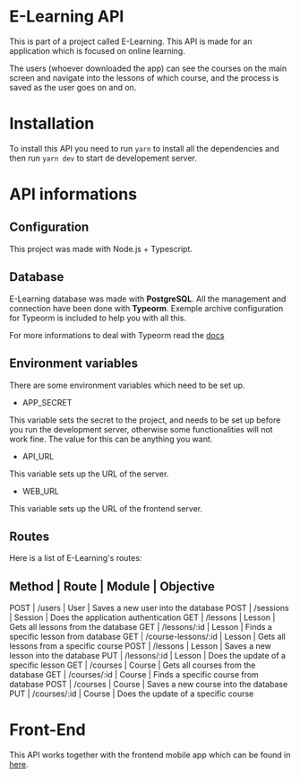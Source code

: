 # E-Learning API

This is part of a project called E-Learning. This API is made for an application
which is focused on online learning.

The users (whoever downloaded the app) can see the courses on the main screen
and navigate into the lessons of which course, and the process is saved as the
user goes on and on.

# Installation

To install this API you need to run `yarn` to install all the dependencies and
then run `yarn dev` to start de developement server.

# API informations

## Configuration

This project was made with Node.js + Typescript.

## Database

E-Learning database was made with **PostgreSQL**. All the management and
connection have been done with **Typeorm**. Exemple archive configuration for
Typeorm is included to help you with all this.

For more informations to deal with Typeorm read the [docs](https://typeorm.io/#/)

## Environment variables

There are some environment variables which need to be set up.

* APP_SECRET

This variable sets the secret to the project, and needs to be set up before you
run the development server, otherwise some functionalities will not work fine.
The value for this can be anything you want.

* API_URL

This variable sets up the URL of the server.

* WEB_URL

This variable sets up the URL of the frontend server.

## Routes

Here is a list of E-Learning's routes:

Method | Route | Module | Objective
-----------------------------------
POST | /users | User | Saves a new user into the database
POST | /sessions | Session | Does the application authentication
GET | /lessons | Lesson | Gets all lessons from the database
GET | /lessons/:id | Lesson | Finds a specific lesson from database
GET | /course-lessons/:id | Lesson | Gets all lessons from a specific course
POST | /lessons | Lesson | Saves a new lesson into the database
PUT | /lessons/:id | Lesson | Does the update of a specific lesson
GET | /courses | Course | Gets all courses from the database
GET | /courses/:id | Course | Finds a specific course from database
POST | /courses | Course | Saves a new course into the database
PUT | /courses/:id | Course | Does the update of a specific course

# Front-End

This API works together with the frontend mobile app which can be found in [here](https://github.com/gui10l1/elearningapp).
